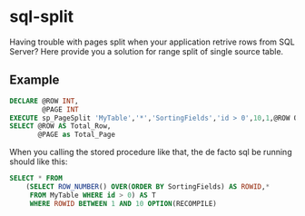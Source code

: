 # sql-split
Having trouble with pages split when your application retrive rows from SQL Server?
Here provide you a solution for range split of single source table. 

## Example
```sql
DECLARE @ROW INT,
        @PAGE INT
EXECUTE sp_PageSplit 'MyTable','*','SortingFields','id > 0',10,1,@ROW OUTPUT,@PAGE OUTPUT
SELECT @ROW AS Total_Row,
       @PAGE as Total_Page
``` 
When you calling the stored procedure like that, the de facto sql be running should like this:
```sql
SELECT * FROM 
	(SELECT ROW_NUMBER() OVER(ORDER BY SortingFields) AS ROWID,* 
	 FROM MyTable WHERE id > 0) AS T 
	 WHERE ROWID BETWEEN 1 AND 10 OPTION(RECOMPILE)
``` 